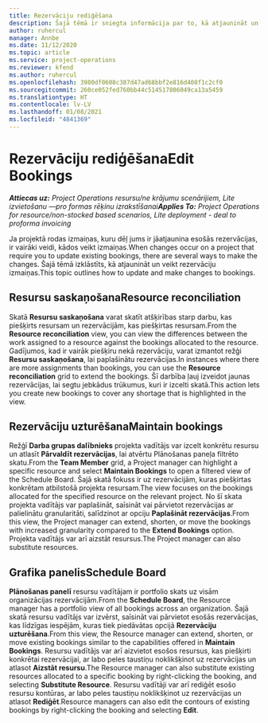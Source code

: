```yaml
---
title: Rezervāciju rediģēšana
description: Šajā tēmā ir sniegta informācija par to, kā atjaunināt un veikt rezervāciju izmaiņas.
author: ruhercul
manager: Annbe
ms.date: 11/12/2020
ms.topic: article
ms.service: project-operations
ms.reviewer: kfend
ms.author: ruhercul
ms.openlocfilehash: 3980df0608c387d47ad68bbf2e816d408f1c2cf0
ms.sourcegitcommit: 260ce052fed760bb44c514517806049ca13a5459
ms.translationtype: HT
ms.contentlocale: lv-LV
ms.lasthandoff: 01/08/2021
ms.locfileid: "4841369"
---
```

# <a name="edit-bookings"></a><span data-ttu-id="8755e-103">Rezervāciju rediģēšana</span><span class="sxs-lookup"><span data-stu-id="8755e-103">Edit Bookings</span></span>

<span data-ttu-id="8755e-104">_**Attiecas uz:** Project Operations resursu/ne krājumu scenārijiem, Lite izvietošanu —pro formas rēķinu izrakstīšanai_</span><span class="sxs-lookup"><span data-stu-id="8755e-104">_**Applies To:** Project Operations for resource/non-stocked based scenarios, Lite deployment - deal to proforma invoicing_</span></span>


<span data-ttu-id="8755e-105">Ja projektā rodas izmaiņas, kuru dēļ jums ir jāatjaunina esošās rezervācijas, ir vairāki veidi, kādos veikt izmaiņas.</span><span class="sxs-lookup"><span data-stu-id="8755e-105">When changes occur on a project that require you to update existing bookings, there are several ways to make the changes.</span></span> <span data-ttu-id="8755e-106">Šajā tēmā izklāstīts, kā atjaunināt un veikt rezervāciju izmaiņas.</span><span class="sxs-lookup"><span data-stu-id="8755e-106">This topic outlines how to update and make changes to bookings.</span></span>

## <a name="resource-reconciliation"></a><span data-ttu-id="8755e-107">Resursu saskaņošana</span><span class="sxs-lookup"><span data-stu-id="8755e-107">Resource reconciliation</span></span>

<span data-ttu-id="8755e-108">Skatā **Resursu saskaņošana** varat skatīt atšķirības starp darbu, kas piešķirts resursam un rezervācijām, kas piešķirtas resursam.</span><span class="sxs-lookup"><span data-stu-id="8755e-108">From the **Resource reconciliation** view, you can view the differences between the work assigned to a resource against the bookings allocated to the resource.</span></span> <span data-ttu-id="8755e-109">Gadījumos, kad ir vairāk piešķiru nekā rezervāciju, varat izmantot režģi **Resursu saskaņošana**, lai paplašinātu rezervācijas.</span><span class="sxs-lookup"><span data-stu-id="8755e-109">In instances where there are more assignments than bookings, you can use the **Resource reconciliation** grid to extend the bookings.</span></span> <span data-ttu-id="8755e-110">Šī darbība ļauj izveidot jaunas rezervācijas, lai segtu jebkādus trūkumus, kuri ir izcelti skatā.</span><span class="sxs-lookup"><span data-stu-id="8755e-110">This action lets you create new bookings to cover any shortage that is highlighted in the view.</span></span>

## <a name="maintain-bookings"></a><span data-ttu-id="8755e-111">Rezervāciju uzturēšana</span><span class="sxs-lookup"><span data-stu-id="8755e-111">Maintain bookings</span></span>

<span data-ttu-id="8755e-112">Režģī **Darba grupas dalībnieks** projekta vadītājs var izcelt konkrētu resursu un atlasīt **Pārvaldīt rezervācijas**, lai atvērtu Plānošanas paneļa filtrēto skatu.</span><span class="sxs-lookup"><span data-stu-id="8755e-112">From the **Team Member** grid, a Project manager can highlight a specific resource and select **Maintain Bookings** to open a filtered view of the Schedule Board.</span></span> <span data-ttu-id="8755e-113">Šajā skatā fokuss ir uz rezervācijām, kuras piešķirtas konkrētam atbilstošā projekta resursam.</span><span class="sxs-lookup"><span data-stu-id="8755e-113">The view focuses on the bookings allocated for the specified resource on the relevant project.</span></span> <span data-ttu-id="8755e-114">No šī skata projekta vadītājs var paplašināt, saīsināt vai pārvietot rezervācijas ar palielinātu granularitāti, salīdzinot ar opciju **Paplašināt rezervācijas**.</span><span class="sxs-lookup"><span data-stu-id="8755e-114">From this view, the Project manager can extend, shorten, or move the bookings with increased granularity compared to the **Extend Bookings** option.</span></span> <span data-ttu-id="8755e-115">Projekta vadītājs var arī aizstāt resursus.</span><span class="sxs-lookup"><span data-stu-id="8755e-115">The Project manager can also substitute resources.</span></span>

## <a name="schedule-board"></a><span data-ttu-id="8755e-116">Grafika panelis</span><span class="sxs-lookup"><span data-stu-id="8755e-116">Schedule Board</span></span>

<span data-ttu-id="8755e-117">**Plānošanas panelī** resursu vadītājam ir portfolio skats uz visām organizācijas rezervācijām.</span><span class="sxs-lookup"><span data-stu-id="8755e-117">From the **Schedule Board**, the Resource manager has a portfolio view of all bookings across an organization.</span></span> <span data-ttu-id="8755e-118">Šajā skatā resursu vadītājs var izvērst, saīsināt vai pārvietot esošās rezervācijas, kas līdzīgas iespējām, kuras tiek piedāvātas opcijā **Rezervāciju uzturēšana**.</span><span class="sxs-lookup"><span data-stu-id="8755e-118">From this view, the Resource manager can extend, shorten, or move existing bookings similar to the capabilities offered in **Maintain Bookings**.</span></span> <span data-ttu-id="8755e-119">Resursu vadītājs var arī aizvietot esošos resursus, kas piešķirti konkrētai rezervācijai, ar labo peles taustiņu noklikšķinot uz rezervācijas un atlasot **Aizstāt resursu**.</span><span class="sxs-lookup"><span data-stu-id="8755e-119">The Resource manager can also substitute existing resources allocated to a specific booking by right-clicking the booking, and selecting **Substitute Resource**.</span></span> <span data-ttu-id="8755e-120">Resursu vadītāji var arī rediģēt esošo resursu kontūras, ar labo peles taustiņu noklikšķinot uz rezervācijas un atlasot **Rediģēt**.</span><span class="sxs-lookup"><span data-stu-id="8755e-120">Resource managers can also edit the contours of existing bookings by right-clicking the booking and selecting **Edit**.</span></span>
